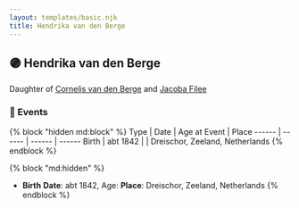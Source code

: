 ```yaml
---
layout: templates/basic.njk
title: Hendrika van den Berge
---
```

## 🟣 Hendrika van den Berge

Daughter of [Cornelis van den Berge](/people/7/76669736) and [Jacoba Filee](/people/2/24768838)

### 📆 Events

{% block "hidden md:block" %}
Type | Date | Age at Event | Place
------ | ------ | ------ | ------
Birth | abt 1842 |  | Dreischor, Zeeland, Netherlands
{% endblock %}

{% block "md:hidden" %}
- **Birth**
**Date**: abt 1842, Age:
**Place**: Dreischor, Zeeland, Netherlands
{% endblock %}
